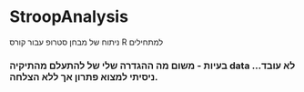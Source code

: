 # StroopAnalysis
ניתוח של מבחן סטרופ  עבור קורס R למתחילים
### בעיות - משום מה ההגדרה שלי של להתעלם מהתיקיה data לא עובד... ניסיתי למצוא פתרון אך ללא הצלחה.
